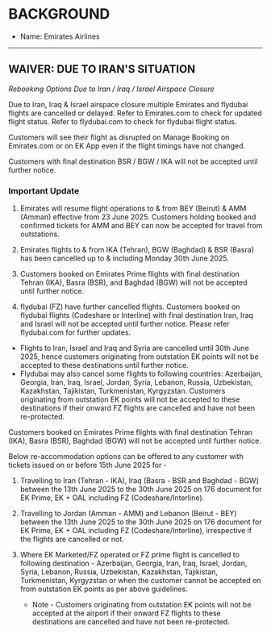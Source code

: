 # BACKGROUND

- Name: Emirates Airlines

---
## WAIVER: DUE TO IRAN'S SITUATION

_Rebooking Options Due to Iran / Iraq / Israel Airspace Closure_

Due to Iran, Iraq & Israel airspace closure multiple Emirates and flydubai flights are cancelled or delayed. Refer to Emirates.com to check for updated flight status. Refer to flydubai.com to check for flydubai flight status.

Customers will see their flight as disrupted on Manage Booking on Emirates.com or on EK App even if the flight timings have not changed.

Customers with final destination BSR / BGW / IKA will not be accepted until further notice.

### Important Update

1. Emirates will resume flight operations to & from BEY (Beirut) & AMM (Amman) effective from 23 June 2025. Customers holding booked and confirmed tickets for AMM and BEY can now be accepted for travel from outstations. 

2. Emirates flights to & from IKA (Tehran), BGW (Baghdad) & BSR (Basra) has been cancelled up to & including Monday 30th June 2025.

3. Customers booked on Emirates Prime flights with final destination Tehran (IKA), Basra (BSR), and Baghdad (BGW) will not be accepted until further notice.

4. flydubai (FZ) have further cancelled flights. Customers booked on flydubai flights (Codeshare or Interline) with final destination Iran, Iraq and Israel will not be accepted until further notice. Please refer flydubai.com for further updates.

- Flights to Iran, Israel and Iraq and Syria are cancelled until 30th June 2025, hence customers originating from outstation EK points will not be accepted to these destinations until further notice.
- Flydubai may also cancel some flights to following countries: Azerbaijan, Georgia, Iran, Iraq, Israel, Jordan, Syria, Lebanon, Russia, Uzbekistan, Kazakhstan, Tajikistan, Turkmenistan, Kyrgyzstan. Customers originating from outstation EK points will not be accepted to these destinations if their onward FZ flights are cancelled and have not been re-protected.

Customers booked on Emirates Prime flights with final destination Tehran (IKA), Basra (BSR), Baghdad (BGW) will not be accepted until further notice.

Below re-accommodation options can be offered to any customer with tickets issued on or before 15th June 2025 for -

1. Travelling to Iran (Tehran - IKA), Iraq (Basra - BSR and Baghdad - BGW) between the 13th June 2025 to the 30th June 2025 on 176 document for EK Prime, EK + OAL including FZ (Codeshare/Interline).

2. Travelling to Jordan (Amman - AMM) and Lebanon (Beirut - BEY) between the 13th June 2025 to the 30th June 2025 on 176 document for EK Prime, EK + OAL including FZ (Codeshare/Interline), irrespective if the flights are cancelled or not.

3. Where EK Marketed/FZ operated or FZ prime flight is cancelled to following destination - Azerbaijan, Georgia, Iran, Iraq, Israel, Jordan, Syria, Lebanon, Russia, Uzbekistan, Kazakhstan, Tajikistan, Turkmenistan, Kyrgyzstan or when the customer cannot be accepted on from outstation EK points as per above guidelines.
	- Note - Customers originating from outstation EK points will not be accepted at the airport if their onward FZ flights to these destinations are cancelled and have not been re-protected.